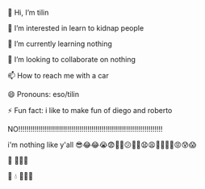 
👋 Hi, I’m tilin


👀 I’m interested in learn to kidnap people

🌱 I’m currently learning nothing

💞️ I’m looking to collaborate on nothing

📫 How to reach me with a car

😄 Pronouns: eso/tilin

⚡ Fun fact: i like to make fun of diego and roberto

NO!!!!!!!!!!!!!!!!!!!!!!!!!!!!!!!!!!!!!!!!!!!!!!!!!!!!!!!!!!!!!!!!!!!!!!!

i'm nothing like y'all 😎😂😂😭😨😬🤯😕🙁🙁😧😩🤪🥵🥶🤬😡😰😱


🐠                  🐠🐠🐠

🌊  💧       🌊🌊🌊
